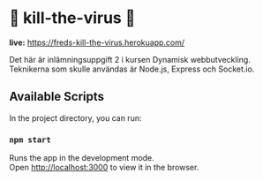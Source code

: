 # 🦠 kill-the-virus 🦠

**live:** <https://freds-kill-the-virus.herokuapp.com/>

Det här är inlämningsuppgift 2 i kursen Dynamisk webbutveckling.
Teknikerna som skulle användas är Node.js, Express och Socket.io.


## Available Scripts

In the project directory, you can run:

### `npm start`

Runs the app in the development mode.<br />
Open [http://localhost:3000](http://localhost:3000) to view it in the browser.
